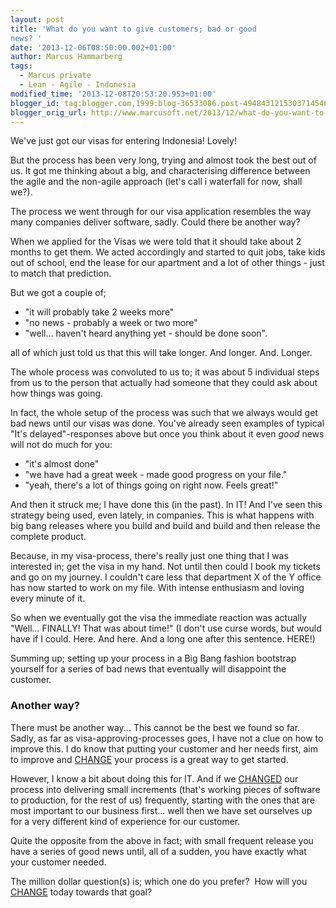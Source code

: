 ```yaml
---
layout: post
title: 'What do you want to give customers; bad or good
news? '
date: '2013-12-06T08:50:00.002+01:00'
author: Marcus Hammarberg
tags:
  - Marcus private
  - Lean - Agile - Indonesia
modified_time: '2013-12-08T20:53:20.953+01:00'
blogger_id: tag:blogger.com,1999:blog-36533086.post-4948431215303714546
blogger_orig_url: http://www.marcusoft.net/2013/12/what-do-you-want-to-give-customers-bad.html
---
```



<div dir="ltr" style="text-align: left;" trbidi="on">

We've just got our visas for entering Indonesia! Lovely!

But the process has been very long, trying and almost took the best out
of us. It got me thinking about a big, and characterising difference
between the agile and the non-agile approach (let's call i waterfall for
now, shall we?).

The process we went through for our visa application resembles the way
many companies deliver software, sadly. Could there be another way?

When we applied for the Visas we were told that it should take about 2
months to get them. We acted accordingly and started to quit jobs, take
kids out of school, end the lease for our apartment and a lot of other
things - just to match that prediction.

But we got a couple of;

-   "it will probably take 2 weeks more"
-   "no news - probably a week or two more"
-   "well... haven't heard anything yet - should be done soon". 


all of which just told us that this will take longer. And longer. And.
Longer.

The whole process was convoluted to us to; it was about 5 individual
steps from us to the person that actually had someone that they could
ask about how things was going.

In fact, the whole setup of the process was such that we always would
get bad news until our visas was done. You've already seen examples of
typical "It's delayed"-responses above but once you think about it even
*good* news will not do much for you:

-   "it's almost done"
-   "we have had a great week - made good progress on your file."
-   "yeah, there's a lot of things going on right now. Feels great!"

<div>

And then it struck me; I have done this (in the past). In IT! And I've
seen this strategy being used, even lately, in companies. This is what
happens with big bang releases where you build and build and build and
then release the complete product. 

</div>

<div>



</div>

<div>

Because, in my visa-process, there's really just one thing that I was
interested in; get the visa in my hand. Not until then could I book my
tickets and go on my journey. I couldn't care less that department X of
the Y office has now started to work on my file. With intense enthusiasm
and loving every minute of it.

</div>

<div>



</div>

<div>

So when we eventually got the visa the immediate reaction was actually
"Well... FINALLY! That was about time!" (I don't use curse words, but
would have if I could. Here. And here. And a long one after this
sentence. HERE!) 

</div>

<div>



</div>

<div>

Summing up; setting up your process in a Big Bang fashion bootstrap
yourself for a series of bad news that eventually will disappoint the
customer. 

</div>

### Another way? 

<div>

There must be another way... This cannot be the best we found so far.
Sadly, as far as visa-approving-processes goes, I have not a clue on how
to improve this. I do know that putting your customer and her needs
first, aim to improve and
<a href="http://www.marcusoft.net/2013/10/YesITalkAboutChange.html"
target="_blank">CHANGE</a> your process is a great way to get started. 

</div>

<div>



</div>

<div>

However, I know a bit about doing this for IT. And if we
<a href="http://www.marcusoft.net/2013/10/YesITalkAboutChange.html"
target="_blank">CHANGED</a> our process into delivering small increments
(that's working pieces of software to production, for the rest of us)
frequently, starting with the ones that are most important to our
business first... well then we have set ourselves up for a very
different kind of experience for our customer. 

</div>

<div>



</div>

<div>

Quite the opposite from the above in fact; with small frequent release
you have a series of good news until, all of a sudden, you have exactly
what your customer needed. 

</div>

<div>



</div>

<div>

The million dollar question(s) is; which one do you prefer?  How will
you <a href="http://www.marcusoft.net/2013/10/YesITalkAboutChange.html"
target="_blank">CHANGE</a> today towards that goal? 

</div>

</div>
